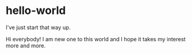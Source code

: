 # hello-world
I've just start that way up.

Hi everybody!
I am new one to this world and I hope it takes my interest more and more.

